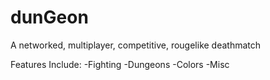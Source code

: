 dunGeon
========

A networked, multiplayer, competitive, rougelike deathmatch

Features Include:
  -Fighting
  -Dungeons
  -Colors
  -Misc
